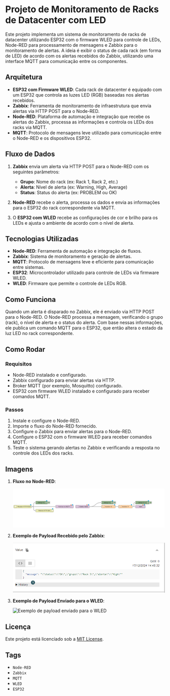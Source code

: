 # Projeto de Monitoramento de Racks de Datacenter com LED

Este projeto implementa um sistema de monitoramento de racks de datacenter utilizando ESP32 com o firmware WLED para controle de LEDs, Node-RED para processamento de mensagens e Zabbix para o monitoramento de alertas. A ideia é exibir o status de cada rack (em forma de LED) de acordo com os alertas recebidos do Zabbix, utilizando uma interface MQTT para comunicação entre os componentes.

## Arquitetura

- **ESP32 com Firmware WLED**: Cada rack de datacenter é equipado com um ESP32 que controla as luzes LED (RGB) baseadas nos alertas recebidos.
- **Zabbix**: Ferramenta de monitoramento de infraestrutura que envia alertas via HTTP POST para o Node-RED.
- **Node-RED**: Plataforma de automação e integração que recebe os alertas do Zabbix, processa as informações e controla os LEDs dos racks via MQTT.
- **MQTT**: Protocolo de mensagens leve utilizado para comunicação entre o Node-RED e os dispositivos ESP32.

## Fluxo de Dados

1. **Zabbix** envia um alerta via HTTP POST para o Node-RED com os seguintes parâmetros:
    - **Grupo**: Nome do rack (ex: Rack 1, Rack 2, etc.)
    - **Alerta**: Nível de alerta (ex: Warning, High, Average)
    - **Status**: Status do alerta (ex: PROBLEM ou OK)

2. **Node-RED** recebe o alerta, processa os dados e envia as informações para o ESP32 do rack correspondente via MQTT.
3. O **ESP32 com WLED** recebe as configurações de cor e brilho para os LEDs e ajusta o ambiente de acordo com o nível de alerta.

## Tecnologias Utilizadas

- **Node-RED**: Ferramenta de automação e integração de fluxos.
- **Zabbix**: Sistema de monitoramento e geração de alertas.
- **MQTT**: Protocolo de mensagens leve e eficiente para comunicação entre sistemas.
- **ESP32**: Microcontrolador utilizado para controle de LEDs via firmware WLED.
- **WLED**: Firmware que permite o controle de LEDs RGB.

## Como Funciona

Quando um alerta é disparado no Zabbix, ele é enviado via HTTP POST para o Node-RED. O Node-RED processa a mensagem, verificando o grupo (rack), o nível de alerta e o status do alerta. Com base nessas informações, ele publica um comando MQTT para o ESP32, que então altera o estado da luz LED no rack correspondente.

## Como Rodar

### Requisitos

- Node-RED instalado e configurado.
- Zabbix configurado para enviar alertas via HTTP.
- Broker MQTT (por exemplo, Mosquitto) configurado.
- ESP32 com firmware WLED instalado e configurado para receber comandos MQTT.

### Passos

1. Instale e configure o Node-RED.
2. Importe o fluxo do Node-RED fornecido.
3. Configure o Zabbix para enviar alertas para o Node-RED.
4. Configure o ESP32 com o firmware WLED para receber comandos MQTT.
5. Teste o sistema gerando alertas no Zabbix e verificando a resposta no controle dos LEDs dos racks.

## Imagens

1. **Fluxo no Node-RED**: 

   ![Tela do Node-RED com os fluxos](Assets/Node-red.png)

2. **Exemplo de Payload Recebido pelo Zabbix**:

   ![Exemplo de payload recebida pelo Zabbix](Assets/Payload%20Recebida.png)

3. **Exemplo de Payload Enviado para o WLED**:

   ![Exemplo de payload enviado para o WLED](Assets/Payload_Enviado.png)

## Licença

Este projeto está licenciado sob a [MIT License](LICENSE).

## Tags

- `Node-RED`
- `Zabbix`
- `MQTT`
- `WLED`
- `ESP32`
